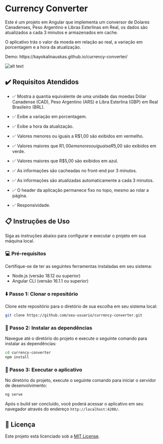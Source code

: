 # Currency Converter

<p>Este é um projeto em Angular que implementa um conversor de Dolares Canadenses, Peso Argentino e Libras Esterlinas em Real, os dados são atualizados a cada 3 minutos e armazenados em cache.</p>
<p>O aplicativo trás o valor da moeda em relação ao real, a variação em porcentagem e a hora da atualização.</p>

<p>Demo: https://kayokalinauskas.github.io/currency-converter/</p>

![alt text](https://i.imgur.com/MhFMkWJ.png)

## :heavy_check_mark: Requisitos Atendidos

- :white_check_mark: Mostra a quantia equivalente de uma unidade das moedas Dólar Canadense (CAD), Peso Argentino (ARS) e Libra Esterlina (GBP) em Real Brasileiro (BRL).

- :white_check_mark: Exibe a variação em porcentagem.

- :white_check_mark: Exibe a hora da atualização.

- :white_check_mark: Valores menores ou iguais a R$1,00 são exibidos em vermelho.
  
- :white_check_mark: Valores maiores que R$1,00 e menores ou iguais a R$5,00 são exibidos em verde.

- :white_check_mark: Valores maiores que R$5,00 são exibidos em azul.

- :white_check_mark: As informações são cacheadas no front-end por 3 minutos.

- :white_check_mark: As informações são atualizadas automaticamente a cada 3 minutos.

- :white_check_mark: O header da aplicação permanece fixo no topo, mesmo ao rolar a página.

- :white_check_mark: Responsividade.

## :clipboard: Instruções de Uso

Siga as instruções abaixo para configurar e executar o projeto em sua máquina local.

### :computer: Pré-requisitos

Certifique-se de ter as seguintes ferramentas instaladas em seu sistema:

- Node.js (versão 18.12 ou superior)
- Angular CLI (versão 16.1.1 ou superior)

### :arrow_down: Passo 1: Clonar o repositório

Clone este repositório para o diretório de sua escolha em seu sistema local:

```bash
git clone https://github.com/seu-usuario/currency-converter.git
```

### :wrench: Passo 2: Instalar as dependências

Navegue até o diretório do projeto e execute o seguinte comando para instalar as dependências:

```bash
cd currency-converter
npm install
```

### :rocket: Passo 3: Executar o aplicativo

No diretório do projeto, execute o seguinte comando para iniciar o servidor de desenvolvimento:

```bash
ng serve
```

Após o build ser concluído, você poderá acessar o aplicativo em seu navegador através do endereço `http://localhost:4200/`.

## :page_with_curl: Licença

Este projeto está licenciado sob a [MIT License](LICENSE).
